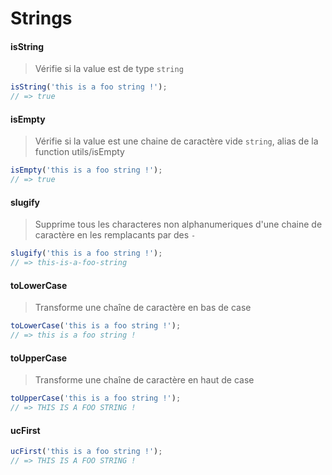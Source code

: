 # Strings

#### isString

> Vérifie si la value est de type `string`

```javascript
isString('this is a foo string !');
// => true
```

#### isEmpty

> Vérifie si la value est une chaine de caractère vide `string`, alias de la function utils/isEmpty

```javascript
isEmpty('this is a foo string !');
// => true
```

#### slugify

> Supprime tous les characteres non alphanumeriques d'une chaine de caractère en les remplacants par des `-`

```javascript
slugify('this is a foo string !');
// => this-is-a-foo-string
```

#### toLowerCase

> Transforme une chaîne de caractère en bas de case

```javascript
toLowerCase('this is a foo string !');
// => this is a foo string !
```

#### toUpperCase

> Transforme une chaîne de caractère en haut de case

```javascript
toUpperCase('this is a foo string !');
// => THIS IS A FOO STRING !
```

#### ucFirst

>

```javascript
ucFirst('this is a foo string !');
// => THIS IS A FOO STRING !
```
